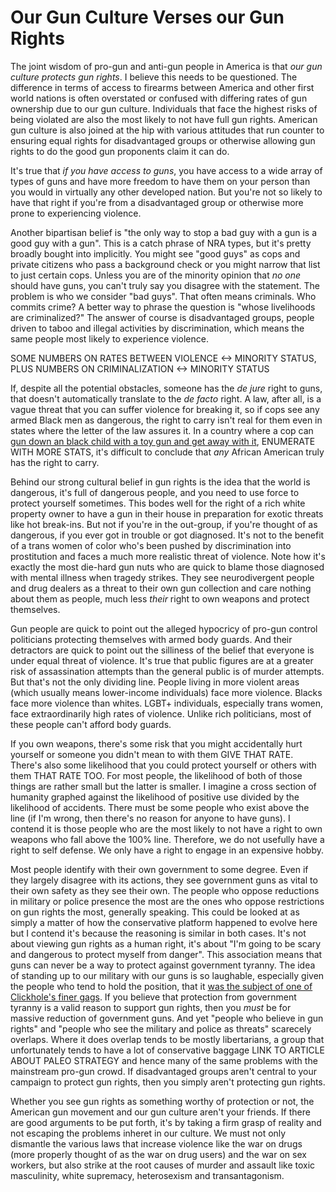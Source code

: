 Our Gun Culture Verses our Gun Rights
=====================================

The joint wisdom of pro-gun and anti-gun people in America is that _our gun culture protects gun rights_. I believe this needs to be questioned. The difference in terms of access to firearms between America and other first world nations is often overstated or confused with differing rates of gun ownership due to our gun culture. Individuals that face the highest risks of being violated are also the most likely to not have full gun rights. American gun culture is also joined at the hip with various attitudes that run counter to ensuring equal rights for disadvantaged groups or otherwise allowing gun rights to do the good gun proponents claim it can do.

It's true that _if you have access to guns_, you have access to a wide array of types of guns and have more freedom to have them on your person than you would in virtually any other developed nation. But you're not so likely to have that right if you're from a disadvantaged group or otherwise more prone to experiencing violence.

Another bipartisan belief is "the only way to stop a bad guy with a gun is a good guy with a gun". This is a catch phrase of NRA types, but it's pretty broadly bought into implicitly. You might see "good guys" as cops and private citizens who pass a background check or you might narrow that list to just certain cops. Unless you are of the minority opinion that _no one_ should have guns, you can't truly say you disagree with the statement. The problem is who we consider "bad guys". That often means criminals. Who commits crime? A better way to phrase the question is "whose livelihoods are criminalized?" The answer of course is disadvantaged groups, people driven to taboo and illegal activities by discrimination, which means the same people most likely to experience violence.

SOME NUMBERS ON RATES BETWEEN VIOLENCE <-> MINORITY STATUS, PLUS NUMBERS ON CRIMINALIZATION <-> MINORITY STATUS

If, despite all the potential obstacles, someone has the _de jure_ right to guns, that doesn't automatically translate to the _de facto_ right. A law, after all, is a vague threat that you can suffer violence for breaking it, so if cops see any armed Black men as dangerous, the right to carry isn't real for them even in states where the letter of the law assures it. In a country where a cop can [gun down an black child with a toy gun and get away with it](http://www.vox.com/2014/11/24/7275297/tamir-rice-police-shooting), ENUMERATE WITH MORE STATS, it's difficult to conclude that _any_ African American truly has the right to carry.

Behind our strong cultural belief in gun rights is the idea that the world is dangerous, it's full of dangerous people, and you need to use force to protect yourself sometimes. This bodes well for the right of a rich white property owner to have a gun in their house in preparation for exotic threats like hot break-ins. But not if you're in the out-group, if you're thought of as dangerous, if you ever got in trouble or got diagnosed. It's not to the benefit of a trans women of color who's been pushed by discrimination into prostitution and faces a much more realistic threat of violence. Note how it's exactly the most die-hard gun nuts who are quick to blame those diagnosed with mental illness when tragedy strikes. They see neurodivergent people and drug dealers as a threat to their own gun collection and care nothing about them as people, much less _their_ right to own weapons and protect themselves.

Gun people are quick to point out the alleged hypocricy of pro-gun control politicians protecting themselves with armed body guards. And their detractors are quick to point out the silliness of the belief that everyone is under equal threat of violence. It's true that public figures are at a greater risk of assassination attempts than the general public is of murder attempts. But that's not the only dividing line. People living in more violent areas (which usually means lower-income individuals) face more violence. Blacks face more violence than whites. LGBT+ individuals, especially trans women, face extraordinarily high rates of violence. Unlike rich politicians, most of these people can't afford body guards.

If you own weapons, there's some risk that you might accidentally hurt yourself or someone you didn't mean to with them GIVE THAT RATE. There's also some likelihood that you could protect yourself or others with them THAT RATE TOO. For most people, the likelihood of both of those things are rather small but the latter is smaller. I imagine a cross section of humanity graphed against the likelihood of positive use divided by the likelihood of accidents. There must be some people who exist above the line (if I'm wrong, then there's no reason for anyone to have guns). I contend it is those people who are the most likely to not have a right to own weapons who fall above the 100% line. Therefore, we do not usefully have a right to self defense. We only have a right to engage in an expensive hobby.

Most people identify with their own government to some degree. Even if they largely disagree with its actions, they see government guns as vital to their own safety as they see their own. The people who oppose reductions in military or police presence the most are the ones who oppose restrictions on gun rights the most, generally speaking. This could be looked at as simply a matter of how the conservative platform happened to evolve here but I contend it's because the reasoning is similar in both cases. It's not about viewing gun rights as a human right, it's about "I'm going to be scary and dangerous to protect myself from danger". This association means that guns can never be a way to protect against government tyranny. The idea of standing up to our military with our guns is so laughable, especially given the people who tend to hold the position, that it [was the subject of one of Clickhole's finer gags](http://www.clickhole.com/blogpost/its-our-duty-support-troops-and-second-amendment-c-1929). If you believe that protection from government tyranny is a valid reason to support gun rights, then you _must_ be for massive reduction of government guns. And yet "people who believe in gun rights" and "people who see the military and police as threats" scarecely overlaps. Where it does overlap tends to be mostly libertarians, a group that unfortunately tends to have a lot of conservative baggage LINK TO ARTICLE ABOUT PALEO STRATEGY and hence many of the same problems with the mainstream pro-gun crowd. If disadvantaged groups aren't central to your campaign to protect gun rights, then you simply aren't protecting gun rights.

Whether you see gun rights as something worthy of protection or not, the American gun movement and our gun culture aren't your friends. If there are good arguments to be put forth, it's by taking a firm grasp of reality and not escaping the problems inheret in our culture. We must not only dismantle the various laws that increase violence like the war on drugs (more properly thought of as the war on drug users) and the war on sex workers, but also strike at the root causes of murder and assault like toxic masculinity, white supremacy, heterosexism and transantagonism.

